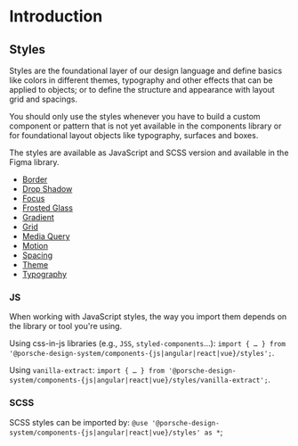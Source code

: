 # Introduction

## Styles

Styles are the foundational layer of our design language and define basics like colors in different themes, typography
and other effects that can be applied to objects; or to define the structure and appearance with layout grid and
spacings.

You should only use the styles whenever you have to build a custom component or pattern that is not yet available in the
components library or for foundational layout objects like typography, surfaces and boxes.

The styles are available as JavaScript and SCSS version and available in the Figma library.

- [Border](styles/border)
- [Drop Shadow](styles/drop-shadow)
- [Focus](styles/focus)
- [Frosted Glass](styles/frosted-glass)
- [Gradient](styles/gradient)
- [Grid](styles/grid)
- [Media Query](styles/media-query)
- [Motion](styles/motion)
- [Spacing](styles/spacing)
- [Theme](styles/theme)
- [Typography](styles/typography)

### JS

When working with JavaScript styles, the way you import them depends on the library or tool you're using.

Using css-in-js libraries (e.g., `JSS`, `styled-components`...):
`import { … } from '@porsche-design-system/components-{js|angular|react|vue}/styles';`.

Using `vanilla-extract`:
`import { … } from '@porsche-design-system/components-{js|angular|react|vue}/styles/vanilla-extract';`.

### SCSS

SCSS styles can be imported by: `@use '@porsche-design-system/components-{js|angular|react|vue}/styles' as *`;
